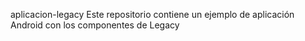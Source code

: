 aplicacion-legacy
Este repositorio contiene un ejemplo de aplicación Android con los componentes de Legacy
